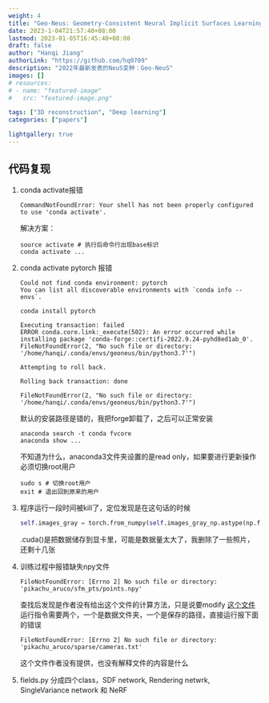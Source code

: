 ```yaml
---
weight: 4
title: "Geo-Neus: Geometry-Consistent Neural Implicit Surfaces Learning for Multi-view Reconstruction"
date: 2023-1-04T21:57:40+08:00
lastmod: 2023-01-05T16:45:40+08:00
draft: false
author: "Hanqi Jiang"
authorLink: "https://github.com/hq0709"
description: "2022年最新发表的NeuS变种：Geo-NeuS"
images: []
# resources:
# - name: "featured-image"
#   src: "featured-image.png"

tags: ["3D reconstruction", "Deep learning"]
categories: ["papers"]

lightgallery: true
---
```


## 代码复现
1. conda activate报错

    ```shell
    CommandNotFoundError: Your shell has not been properly configured to use 'conda activate'.
    ```
    解决方案：

    ```shell
    source activate # 执行后命令行出现base标识
    conda activate ...
    ```

2. conda activate pytorch 报错
    ```shell
    Could not find conda environment: pytorch
    You can list all discoverable environments with `conda info --envs`.
    ```
    
    ```shell
    conda install pytorch
    ```
    
    ```shell
    Executing transaction: failed
    ERROR conda.core.link:_execute(502): An error occurred while installing package 'conda-forge::certifi-2022.9.24-pyhd8ed1ab_0'.
    FileNotFoundError(2, "No such file or directory: '/home/hanqi/.conda/envs/geoneus/bin/python3.7'")
    
    Attempting to roll back.

    Rolling back transaction: done

    FileNotFoundError(2, "No such file or directory: '/home/hanqi/.conda/envs/geoneus/bin/python3.7'")
    ```
    默认的安装路径是错的，我把forge卸载了，之后可以正常安装
    ```shell
    anaconda search -t conda fvcore
    anaconda show ...
    ```

    不知道为什么，anaconda3文件夹设置的是read only，如果要进行更新操作必须切换root用户
    ```shell
    sudo s # 切换root用户
    exit # 退出回到原来的用户
    ```

3. 程序运行一段时间被kill了，定位发现是在这句话的时候
    ```python
    self.images_gray = torch.from_numpy(self.images_gray_np.astype(np.float32)).cuda()
    ```
    .cuda()是把数据储存到显卡里，可能是数据量太大了，我删除了一些照片，还剩十几张

4. 训练过程中报错缺失npy文件
    ```shell
    FileNotFoundError: [Errno 2] No such file or directory: 'pikachu_aruco/sfm_pts/points.npy'
    ```
    查找后发现是作者没有给出这个文件的计算方法，只是说要modify [这个文件](https://github.com/GhiXu/ACMP/blob/master/colmap2mvsnet_acm.py)
    运行指令需要两个，一个是数据文件夹，一个是保存的路径，直接运行报下面的错误
    ```shell
    FileNotFoundError: [Errno 2] No such file or directory: 'pikachu_aruco/sparse/cameras.txt'
    ```
    这个文件作者没有提供，也没有解释文件的内容是什么

5. fields.py
    分成四个class，SDF network, Rendering netwrk, SingleVariance network 和 NeRF